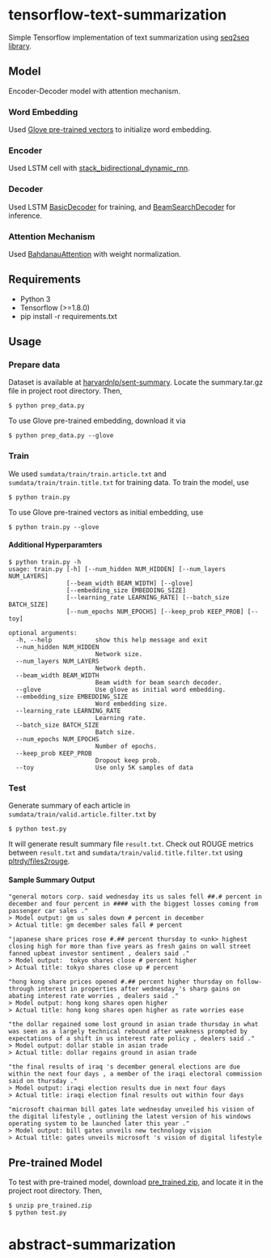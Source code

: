 # tensorflow-text-summarization
Simple Tensorflow implementation of text summarization using [seq2seq library](https://www.tensorflow.org/api_guides/python/contrib.seq2seq).


## Model
Encoder-Decoder model with attention mechanism.

### Word Embedding
Used [Glove pre-trained vectors](https://nlp.stanford.edu/projects/glove/) to initialize word embedding.

### Encoder
Used LSTM cell with [stack_bidirectional_dynamic_rnn](https://www.tensorflow.org/api_docs/python/tf/contrib/rnn/stack_bidirectional_dynamic_rnn).

### Decoder
Used LSTM [BasicDecoder](https://www.tensorflow.org/api_docs/python/tf/contrib/seq2seq/BasicDecoder) for training, and [BeamSearchDecoder](https://www.tensorflow.org/api_docs/python/tf/contrib/seq2seq/BeamSearchDecoder) for inference.

### Attention Mechanism
Used [BahdanauAttention](https://www.tensorflow.org/api_docs/python/tf/contrib/seq2seq/BahdanauAttention) with weight normalization.


## Requirements
- Python 3
- Tensorflow (>=1.8.0)
- pip install -r requirements.txt


## Usage
### Prepare data
Dataset is available at [harvardnlp/sent-summary](https://github.com/harvardnlp/sent-summary). Locate the summary.tar.gz file in project root directory. Then,
```
$ python prep_data.py
```
To use Glove pre-trained embedding, download it via
```
$ python prep_data.py --glove
```

### Train
We used ```sumdata/train/train.article.txt``` and ```sumdata/train/train.title.txt``` for training data. To train the model, use
```
$ python train.py
```
To use Glove pre-trained vectors as initial embedding, use
```
$ python train.py --glove
```

#### Additional Hyperparamters
```
$ python train.py -h
usage: train.py [-h] [--num_hidden NUM_HIDDEN] [--num_layers NUM_LAYERS]
                [--beam_width BEAM_WIDTH] [--glove]
                [--embedding_size EMBEDDING_SIZE]
                [--learning_rate LEARNING_RATE] [--batch_size BATCH_SIZE]
                [--num_epochs NUM_EPOCHS] [--keep_prob KEEP_PROB] [--toy]

optional arguments:
  -h, --help            show this help message and exit
  --num_hidden NUM_HIDDEN
                        Network size.
  --num_layers NUM_LAYERS
                        Network depth.
  --beam_width BEAM_WIDTH
                        Beam width for beam search decoder.
  --glove               Use glove as initial word embedding.
  --embedding_size EMBEDDING_SIZE
                        Word embedding size.
  --learning_rate LEARNING_RATE
                        Learning rate.
  --batch_size BATCH_SIZE
                        Batch size.
  --num_epochs NUM_EPOCHS
                        Number of epochs.
  --keep_prob KEEP_PROB
                        Dropout keep prob.
  --toy                 Use only 5K samples of data

```


### Test
Generate summary of each article in ```sumdata/train/valid.article.filter.txt``` by
```
$ python test.py
```
It will generate result summary file ```result.txt```. Check out ROUGE metrics between ```result.txt``` and ```sumdata/train/valid.title.filter.txt``` using [pltrdy/files2rouge](https://github.com/pltrdy/files2rouge).

#### Sample Summary Output
```
"general motors corp. said wednesday its us sales fell ##.# percent in december and four percent in #### with the biggest losses coming from passenger car sales ."
> Model output: gm us sales down # percent in december
> Actual title: gm december sales fall # percent

"japanese share prices rose #.## percent thursday to <unk> highest closing high for more than five years as fresh gains on wall street fanned upbeat investor sentiment , dealers said ."
> Model output:  tokyo shares close # percent higher
> Actual title: tokyo shares close up # percent

"hong kong share prices opened #.## percent higher thursday on follow-through interest in properties after wednesday 's sharp gains on abating interest rate worries , dealers said ."
> Model output: hong kong shares open higher
> Actual title: hong kong shares open higher as rate worries ease

"the dollar regained some lost ground in asian trade thursday in what was seen as a largely technical rebound after weakness prompted by expectations of a shift in us interest rate policy , dealers said ."
> Model output: dollar stable in asian trade
> Actual title: dollar regains ground in asian trade

"the final results of iraq 's december general elections are due within the next four days , a member of the iraqi electoral commission said on thursday ."
> Model output: iraqi election results due in next four days
> Actual title: iraqi election final results out within four days

"microsoft chairman bill gates late wednesday unveiled his vision of the digital lifestyle , outlining the latest version of his windows operating system to be launched later this year ."
> Model output: bill gates unveils new technology vision
> Actual title: gates unveils microsoft 's vision of digital lifestyle
```

## Pre-trained Model
To test with pre-trained model, download [pre_trained.zip](https://drive.google.com/file/d/1V8pS1eoiv51wfiVp2rOB7IvJ5PeQs2n-/view?usp=sharing), and locate it in the project root directory. Then,
```
$ unzip pre_trained.zip
$ python test.py
```
# abstract-summarization
